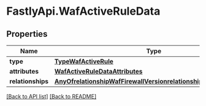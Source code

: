 # FastlyApi.WafActiveRuleData

## Properties

Name | Type | Description | Notes
------------ | ------------- | ------------- | -------------
**type** | [**TypeWafActiveRule**](TypeWafActiveRule.md) |  | [optional] 
**attributes** | [**WafActiveRuleDataAttributes**](WafActiveRuleDataAttributes.md) |  | [optional] 
**relationships** | [**AnyOfrelationshipWafFirewallVersionrelationshipWafRuleRevision**](AnyOfrelationshipWafFirewallVersionrelationshipWafRuleRevision.md) |  | [optional] 



[[Back to API list]](../../README.md#endpoints) [[Back to README]](../../README.md)
